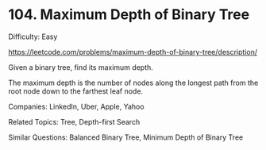 # 104. Maximum Depth of Binary Tree

Difficulty: Easy

https://leetcode.com/problems/maximum-depth-of-binary-tree/description/

Given a binary tree, find its maximum depth.

The maximum depth is the number of nodes along the longest path from the root node down to the farthest leaf node.

Companies: LinkedIn, Uber, Apple, Yahoo

Related Topics: Tree, Depth-first Search

Similar Questions: Balanced Binary Tree, Minimum Depth of Binary Tree
